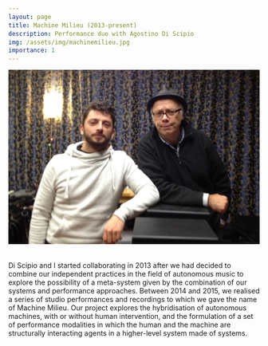 ```yaml
---
layout: page
title: Machine Milieu (2013-present)
description: Performance duo with Agostino Di Scipio
img: /assets/img/machinemilieu.jpg
importance: 1
---
```


<div class="row justify-content-sm-center">
    <div class="col-sm-24 mt-3 mt-md-0">
        <img class="img-fluid rounded z-depth-1" src="/assets/img/machinemilieu.jpg" alt="" title="Machine Milieu"/>
    </div>
</div>

<br>

Di Scipio and I started collaborating in 2013 after we had decided to combine our independent practices in the field of autonomous music to explore the possibility of a meta-system given by the combination of our systems and performance approaches. Between 2014 and 2015, we realised a series of studio performances and recordings to which we gave the name of Machine Milieu. Our project explores the hybridisation of autonomous machines, with or without human intervention, and the formulation of a set of performance modalities in which the human and the machine are structurally interacting agents in a higher-level system made of systems.
